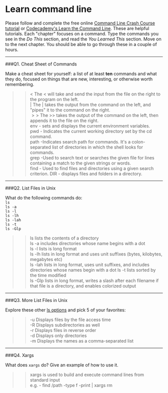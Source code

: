 # Learn command line

Please follow and complete the free online [Command Line Crash Course
tutorial](https://web.archive.org/web/20160708171659/http://cli.learncodethehardway.org/book/) or [Codecademy's Learn the Command Line](https://www.codecademy.com/learn/learn-the-command-line). These are helpful tutorials. Each "chapter" focuses on a command. Type the commands you see in the _Do This_ section, and read the _You Learned This_ section. Move on to the next chapter. You should be able to go through these in a couple of hours.

---

###Q1.  Cheat Sheet of Commands  

Make a cheat sheet for yourself: a list of at least **ten** commands and what they do, focused on things that are new, interesting, or otherwise worth remembering.

> > $<$ The < will take and send the input from the file on the right to the program on the left.    
    $|$ The | takes the output from the command on the left, and "pipes" it to the command on the right.    
    $>>$ The >> takes the output of the command on the left, then appends it to the file on the right.  
    env - sets and displays the current environment variables.  
    pwd	- Indicates the current working directory set by the cd command.  
    path -Indicates search path for commands. It's a colon-separated list of directories in which the shell looks for commands.  
    grep -Used to search text or searches the given file for lines containing a match to the given strings or words.  
    find - Used to find files and directories using a given search criterion.
    DIR - displays files and folders in a directory.

---

###Q2.  List Files in Unix   

What do the following commands do:  
`ls`  
`ls -a`  
`ls -l`  
`ls -lh`  
`ls -lah`  
`ls -t`  
`ls -Glp`  

> > ls lists the contents of a directory  
    ls -a includes directories whose name begins with a dot  
    ls -l lists is long format  
    ls -lh lists in long format and uses unit suffixes (bytes, kilobytes, megabytes etc)  
    ls -lah lists in long format, uses unit suffixes, and includes directories whose names begin with a dot
    ls -t lists sorted by the time modified    
    ls -Glp lists in long format, writes a slash after each filename if that file is a directory, and enables colorized output
    

---

###Q3.  More List Files in Unix  

Explore these other [ls options](http://www.techonthenet.com/unix/basic/ls.php) and pick 5 of your favorites:

> > -u	Displays files by the file access time    
    -R  Displays subdirectories as well  
    -r	Displays files in reverse order  
    -d	Displays only directories  
    -m	Displays the names as a comma-separated list  

---

###Q4.  Xargs   

What does `xargs` do? Give an example of how to use it.

> > xargs is used to build and execute command lines from standard input  
e.g. - find /path -type f -print | xargs rm  

 

